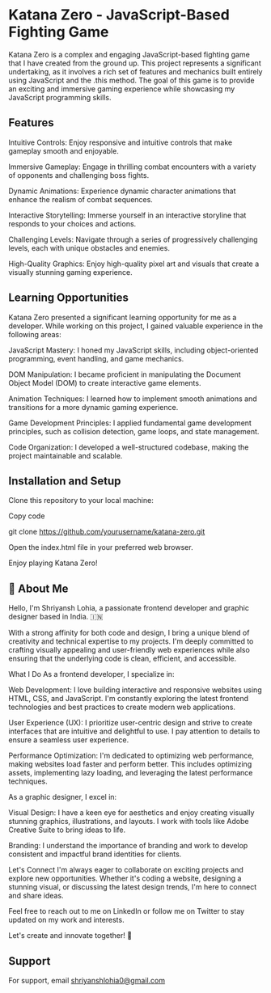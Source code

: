 
# Katana Zero - JavaScript-Based Fighting Game


Katana Zero is a complex and engaging JavaScript-based fighting game that I have created from the ground up. This project represents a significant undertaking, as it involves a rich set of features and mechanics built entirely using JavaScript and the .this method. The goal of this game is to provide an exciting and immersive gaming experience while showcasing my JavaScript programming skills.


## Features
Intuitive Controls: Enjoy responsive and intuitive controls that make gameplay smooth and enjoyable.

Immersive Gameplay: Engage in thrilling combat encounters with a variety of opponents and challenging boss fights.

Dynamic Animations: Experience dynamic character animations that enhance the realism of combat sequences.

Interactive Storytelling: Immerse yourself in an interactive storyline that responds to your choices and actions.

Challenging Levels: Navigate through a series of progressively challenging levels, each with unique obstacles and enemies.

High-Quality Graphics: Enjoy high-quality pixel art and visuals that create a visually stunning gaming experience.

## Learning Opportunities

Katana Zero presented a significant learning opportunity for me as a developer. While working on this project, I gained valuable experience in the following areas:

JavaScript Mastery: I honed my JavaScript skills, including object-oriented programming, event handling, and game mechanics.

DOM Manipulation: I became proficient in manipulating the Document Object Model (DOM) to create interactive game elements.

Animation Techniques: I learned how to implement smooth animations and transitions for a more dynamic gaming experience.

Game Development Principles: I applied fundamental game development principles, such as collision detection, game loops, and state management.

Code Organization: I developed a well-structured codebase, making the project maintainable and scalable.
## Installation and Setup

Clone this repository to your local machine:


Copy code

git clone https://github.com/yourusername/katana-zero.git

Open the index.html file in your preferred web browser.

Enjoy playing Katana Zero!
## 🚀 About Me

Hello, I'm Shriyansh Lohia, a passionate frontend developer and graphic designer based in India. 🇮🇳

With a strong affinity for both code and design, I bring a unique blend of creativity and technical expertise to my projects. I'm deeply committed to crafting visually appealing and user-friendly web experiences while also ensuring that the underlying code is clean, efficient, and accessible.

What I Do
As a frontend developer, I specialize in:

Web Development: I love building interactive and responsive websites using HTML, CSS, and JavaScript. I'm constantly exploring the latest frontend technologies and best practices to create modern web applications.

User Experience (UX): I prioritize user-centric design and strive to create interfaces that are intuitive and delightful to use. I pay attention to details to ensure a seamless user experience.

Performance Optimization: I'm dedicated to optimizing web performance, making websites load faster and perform better. This includes optimizing assets, implementing lazy loading, and leveraging the latest performance techniques.

As a graphic designer, I excel in:

Visual Design: I have a keen eye for aesthetics and enjoy creating visually stunning graphics, illustrations, and layouts. I work with tools like Adobe Creative Suite to bring ideas to life.

Branding: I understand the importance of branding and work to develop consistent and impactful brand identities for clients.

Let's Connect
I'm always eager to collaborate on exciting projects and explore new opportunities. Whether it's coding a website, designing a stunning visual, or discussing the latest design trends, I'm here to connect and share ideas.

Feel free to reach out to me on LinkedIn or follow me on Twitter to stay updated on my work and interests.

Let's create and innovate together! 🚀






## Support

For support, email shriyanshlohia0@gmail.com


